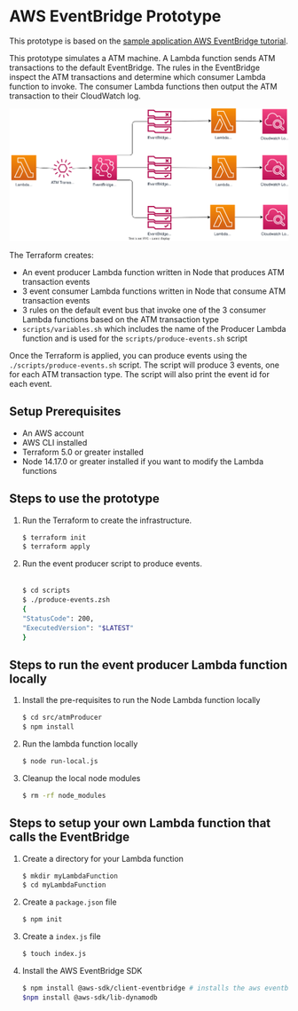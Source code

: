# AWS EventBridge Prototype
This prototype is based on the [sample application AWS EventBridge tutorial](https://docs.aws.amazon.com/eventbridge/latest/userguide/eb-tutorial-get-started.html).

This prototype simulates a ATM machine.  A Lambda function sends ATM transactions to the default EventBridge.  The rules in the EventBridge inspect the ATM transactions and determine which consumer Lambda function to invoke. The consumer Lambda functions then output the ATM transaction to their CloudWatch log. 

![Alt text](docs/images/terraform-architecture.svg)

The Terraform creates:
- An event producer Lambda function written in Node that produces ATM transaction events
- 3 event consumer Lambda functions written in Node that consume ATM transaction events
- 3 rules on the default event bus that invoke one of the 3 consumer Lambda functions based on the ATM transaction type
- `scripts/variables.sh` which includes the name of the Producer Lambda function and is used for the `scripts/produce-events.sh` script


Once the Terraform is applied, you can produce events using the `./scripts/produce-events.sh` script.  The script will produce 3 events, one for each ATM transaction type.  The script will also print the event id for each event.


## Setup Prerequisites

- An AWS account 
- AWS CLI installed
- Terraform 5.0 or greater installed
- Node 14.17.0 or greater installed if you want to modify the Lambda functions


## Steps to use the prototype

1. Run the Terraform to create the infrastructure.
    ``` bash
    $ terraform init
    $ terraform apply
    ```
2. Run the event producer script to produce events.
    ``` bash

    $ cd scripts
    $ ./produce-events.zsh
    {
    "StatusCode": 200,
    "ExecutedVersion": "$LATEST"
    }
    ```


## Steps to run the event producer Lambda function locally

1. Install the pre-requisites to run the Node Lambda function locally
    ``` bash
    $ cd src/atmProducer
    $ npm install
    ```
2. Run the lambda function locally
    ``` bash
    $ node run-local.js
    ```

3. Cleanup the local node modules
    ``` bash
    $ rm -rf node_modules
    ```

## Steps to setup your own Lambda function that calls the EventBridge

1. Create a directory for your Lambda function
    ``` bash
    $ mkdir myLambdaFunction
    $ cd myLambdaFunction
    ```

2. Create a `package.json` file
    ``` bash
    $ npm init
    ``` 
3. Create a `index.js` file
    ``` bash
    $ touch index.js
    ```

4. Install the AWS EventBridge SDK
    ``` bash
    $ npm install @aws-sdk/client-eventbridge # installs the aws eventbridge sdk
    $npm install @aws-sdk/lib-dynamodb
    ```

